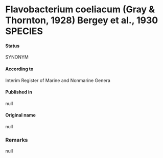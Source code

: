# Flavobacterium coeliacum (Gray & Thornton, 1928) Bergey et al., 1930 SPECIES

#### Status
SYNONYM

#### According to
Interim Register of Marine and Nonmarine Genera

#### Published in
null

#### Original name
null

### Remarks
null